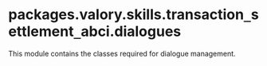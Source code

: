 <a id="packages.valory.skills.transaction_settlement_abci.dialogues"></a>

# packages.valory.skills.transaction`_`settlement`_`abci.dialogues

This module contains the classes required for dialogue management.

